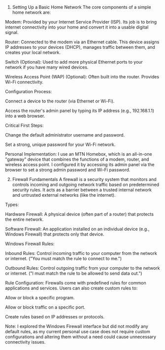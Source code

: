 1. Setting Up a Basic Home Network
The core components of a simple home network are:

Modem: Provided by your Internet Service Provider (ISP). Its job is to bring internet connectivity into your home and convert it into a usable digital signal.

Router: Connected to the modem via an Ethernet cable. This device assigns IP addresses to your devices (DHCP), manages traffic between them, and creates your local network.

Switch (Optional): Used to add more physical Ethernet ports to your network if you have many wired devices.

Wireless Access Point (WAP) (Optional): Often built into the router. Provides Wi-Fi connectivity.

Configuration Process:

Connect a device to the router (via Ethernet or Wi-Fi).

Access the router's admin panel by typing its IP address (e.g., 192.168.1.1) into a web browser.

Critical First Steps:

Change the default administrator username and password.

Set a strong, unique password for your Wi-Fi network.

Personal Implementation:
I use an MTN Homebox, which is an all-in-one "gateway" device that combines the functions of a modem, router, and wireless access point. I configured it by accessing its admin panel via the browser to set a strong admin password and Wi-Fi password.

2. Firewall Fundamentals
A firewall is a security system that monitors and controls incoming and outgoing network traffic based on predetermined security rules. It acts as a barrier between a trusted internal network and untrusted external networks (like the internet).

Types:

Hardware Firewall: A physical device (often part of a router) that protects the entire network.

Software Firewall: An application installed on an individual device (e.g., Windows Firewall) that protects only that device.

Windows Firewall Rules:

Inbound Rules: Control incoming traffic to your computer from the network or internet. ("You must match the rule to connect to me.")

Outbound Rules: Control outgoing traffic from your computer to the network or internet. ("I must match the rule to be allowed to send data out.")


Rule Configuration:
Firewalls come with predefined rules for common applications and services. Users can also create custom rules to:

Allow or block a specific program.

Allow or block traffic on a specific port.

Create rules based on IP addresses or protocols.

Note: I explored the Windows Firewall interface but did not modify any default rules, as my current personal use case does not require custom configurations and altering them without a need could cause unnecessary connectivity issues.